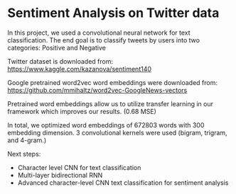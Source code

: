 # Sentiment Analysis on Twitter data
In this project, we used a convolutional neural network for text classification. The end goal is to classify tweets by users into two categories: Positive and Negative

Twitter dataset is downloaded from: https://www.kaggle.com/kazanova/sentiment140

Google pretrained word2vec word embeddings were downloaded from: https://github.com/mmihaltz/word2vec-GoogleNews-vectors

Pretrained word embeddings allow us to utilize transfer learning in our framework which improves our results. (0.68 MSE) 

In total, we optimized word embeddings of 672803 words with 300 embedding dimension. 3 convolutional kernels were used (bigram, trigram, and 4-gram.)

Next steps: 
- Character level CNN for text classification
- Multi-layer bidirectional RNN
- Advanced character-level CNN text classification for sentiment analysis
